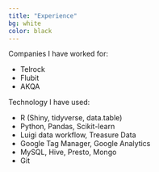 ```yaml
---
title: "Experience"
bg: white
color: black
---
```


Companies I have worked for:

- Telrock
- Flubit
- AKQA

Technology I have used:

- R (Shiny, tidyverse, data.table)
- Python, Pandas, Scikit-learn
- Luigi data workflow, Treasure Data 
- Google Tag Manager, Google Analytics
- MySQL, Hive, Presto, Mongo
- Git
